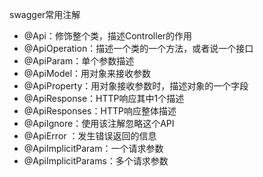 swagger常用注解

- @Api：修饰整个类，描述Controller的作用
- @ApiOperation：描述一个类的一个方法，或者说一个接口
- @ApiParam：单个参数描述
- @ApiModel：用对象来接收参数
- @ApiProperty：用对象接收参数时，描述对象的一个字段
- @ApiResponse：HTTP响应其中1个描述
- @ApiResponses：HTTP响应整体描述
- @ApiIgnore：使用该注解忽略这个API
- @ApiError ：发生错误返回的信息
- @ApiImplicitParam：一个请求参数
- @ApiImplicitParams：多个请求参数